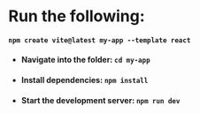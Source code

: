 # Run the following:  
#### `npm create vite@latest my-app --template react`
- #### Navigate into the folder: `cd my-app`
- #### Install dependencies: `npm install`
- #### Start the development server: `npm run dev`
